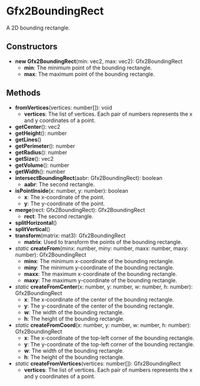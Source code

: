 # Gfx2BoundingRect

A 2D bounding rectangle.
## Constructors
* **new Gfx2BoundingRect**(min: vec2, max: vec2): Gfx2BoundingRect   
  * **min**: The minimum point of the bounding rectangle.
  * **max**: The maximum point of the bounding rectangle.
## Methods
* **fromVertices**(vertices: number[]): void   
  * **vertices**: The list of vertices. Each pair of numbers represents the x and y coordinates of a point.
* **getCenter**(): vec2   
* **getHeight**(): number   
* **getLines**()   
* **getPerimeter**(): number   
* **getRadius**(): number   
* **getSize**(): vec2   
* **getVolume**(): number   
* **getWidth**(): number   
* **intersectBoundingRect**(aabr: Gfx2BoundingRect): boolean   
  * **aabr**: The second rectangle.
* **isPointInside**(x: number, y: number): boolean   
  * **x**: The x-coordinate of the point.
  * **y**: The y-coordinate of the point.
* **merge**(rect: Gfx2BoundingRect): Gfx2BoundingRect   
  * **rect**: The second rectangle.
* **splitHorizontal**()   
* **splitVertical**()   
* **transform**(matrix: mat3): Gfx2BoundingRect   
  * **matrix**: Used to transform the points of the bounding rectangle.
* *static* **createFrom**(minx: number, miny: number, maxx: number, maxy: number): Gfx2BoundingRect   
  * **minx**: The minimum x-coordinate of the bounding rectangle.
  * **miny**: The minimum y-coordinate of the bounding rectangle.
  * **maxx**: The maximum x-coordinate of the bounding rectangle.
  * **maxy**: The maximum y-coordinate of the bounding rectangle.
* *static* **createFromCenter**(x: number, y: number, w: number, h: number): Gfx2BoundingRect   
  * **x**: The x-coordinate of the center of the bounding rectangle.
  * **y**: The y-coordinate of the center of the bounding rectangle.
  * **w**: The width of the bounding rectangle.
  * **h**: The height of the bounding rectangle.
* *static* **createFromCoord**(x: number, y: number, w: number, h: number): Gfx2BoundingRect   
  * **x**: The x-coordinate of the top-left corner of the bounding rectangle.
  * **y**: The y-coordinate of the top-left corner of the bounding rectangle.
  * **w**: The width of the bounding rectangle.
  * **h**: The height of the bounding rectangle.
* *static* **createFromVertices**(vertices: number[]): Gfx2BoundingRect   
  * **vertices**: The list of vertices. Each pair of numbers represents the x and y coordinates of a point.

